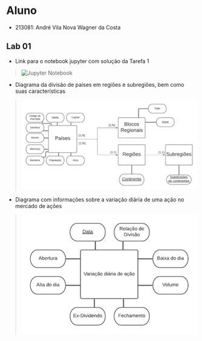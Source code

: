 # Aluno
* 213081: André Vila Nova Wagner da Costa

## Lab 01
* Link para o notebook jupyter com solução da Tarefa 1
> ![Jupyter Notebook](notebook/lab01-api.ipynb)

* Diagrama da divisão de países em regiões e subregiões, bem como suas características
> ![Diagrama 1](images/diagrama1.png)

* Diagrama com informações sobre a variação diária de uma ação no mercado de ações
> ![Diagrama 2](images/diagrama2.png)
